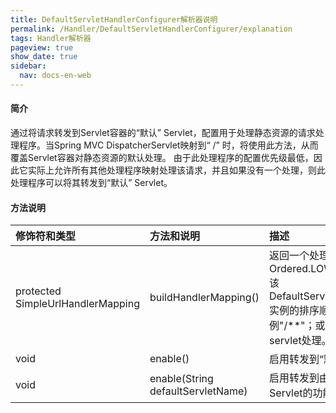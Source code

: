 ```yaml
---
title: DefaultServletHandlerConfigurer解析器说明
permalink: /Handler/DefaultServletHandlerConfigurer/explanation
tags: Handler解析器
pageview: true
show_date: true
sidebar:
  nav: docs-en-web
---
```

#### 简介
通过将请求转发到Servlet容器的“默认” Servlet，配置用于处理静态资源的请求处理程序。当Spring MVC DispatcherServlet映射到“ /” 时，将使用此方法，从而覆盖Servlet容器对静态资源的默认处理。
由于此处理程序的配置优先级最低，因此它实际上允许所有其他处理程序映射处理该请求，并且如果没有一个处理，则此处理程序可以将其转发到“默认” Servlet。

#### 方法说明

| 修饰符和类型|	方法和说明|描述|
| :-----| :---- | :---- |
| protected SimpleUrlHandlerMapping	| buildHandlerMapping()| 返回一个处理程序映射实例，Ordered.LOWEST_PRECEDENCE 该DefaultServletHttpRequestHandler实例的排序顺序为：包含映射到的实例"/**"；或者null如果未启用默认servlet处理。|
| void| 	enable()| 启用转发到“默认” Servlet的功能。|
| void| 	enable(String defaultServletName)| 启用转发到由给定名称标识的“默认” Servlet的功能。|
